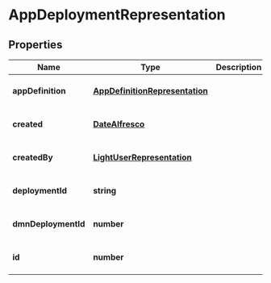 # AppDeploymentRepresentation

## Properties
Name | Type | Description | Notes
------------ | ------------- | ------------- | -------------
**appDefinition** | [**AppDefinitionRepresentation**](AppDefinitionRepresentation.md) |  | [optional] [default to null]
**created** | [**DateAlfresco**](DateAlfresco.md) |  | [optional] [default to null]
**createdBy** | [**LightUserRepresentation**](LightUserRepresentation.md) |  | [optional] [default to null]
**deploymentId** | **string** |  | [optional] [default to null]
**dmnDeploymentId** | **number** |  | [optional] [default to null]
**id** | **number** |  | [optional] [default to null]


